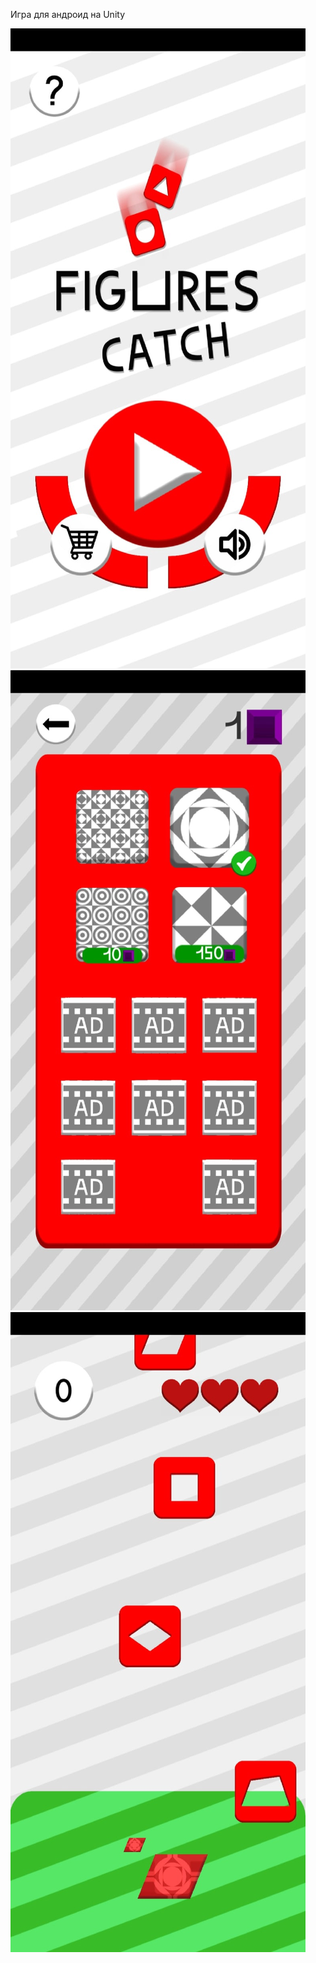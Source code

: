 Игра для андроид на Unity

![Alt-текст](https://github.com/DaniilMpala/-___4___FiguresCatch/blob/main/5wSnM2Wa5Eg.jpg)
![Alt-текст](https://github.com/DaniilMpala/-___4___FiguresCatch/blob/main/OUO0-y3shaI.jpg)
![Alt-текст](https://github.com/DaniilMpala/-___4___FiguresCatch/blob/main/uN3w1I6noX8.jpg)
